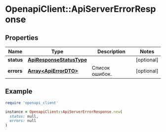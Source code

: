 # OpenapiClient::ApiServerErrorResponse

## Properties

| Name | Type | Description | Notes |
| ---- | ---- | ----------- | ----- |
| **status** | [**ApiResponseStatusType**](ApiResponseStatusType.md) |  | [optional] |
| **errors** | [**Array&lt;ApiErrorDTO&gt;**](ApiErrorDTO.md) | Список ошибок. | [optional] |

## Example

```ruby
require 'openapi_client'

instance = OpenapiClient::ApiServerErrorResponse.new(
  status: null,
  errors: null
)
```

